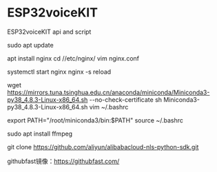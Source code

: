 # ESP32voiceKIT
ESP32voiceKIT api and script

sudo apt update

apt install nginx
cd //etc/nginx/
vim nginx.conf

systemctl start nginx
nginx -s reload


wget https://mirrors.tuna.tsinghua.edu.cn/anaconda/miniconda/Miniconda3-py38_4.8.3-Linux-x86_64.sh --no-check-certificate
sh Miniconda3-py38_4.8.3-Linux-x86_64.sh
vim ~/.bashrc 
 
export PATH="/root/miniconda3/bin:$PATH"
source ~/.bashrc

sudo apt install ffmpeg




git clone https://github.com/aliyun/alibabacloud-nls-python-sdk.git

githubfast镜像：https://githubfast.com/
